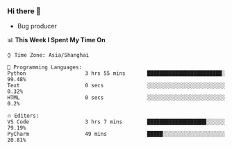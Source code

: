 ### Hi there 👋
* Bug producer
<!--START_SECTION:waka-->
📊 **This Week I Spent My Time On** 

```text
⌚︎ Time Zone: Asia/Shanghai

💬 Programming Languages: 
Python                   3 hrs 55 mins       ████████████████████████░   99.48% 
Text                     0 secs              ░░░░░░░░░░░░░░░░░░░░░░░░░   0.32% 
HTML                     0 secs              ░░░░░░░░░░░░░░░░░░░░░░░░░   0.2%

🔥 Editors: 
VS Code                  3 hrs 7 mins        ███████████████████░░░░░░   79.19% 
PyCharm                  49 mins             █████░░░░░░░░░░░░░░░░░░░░   20.81%

```


<!--END_SECTION:waka-->
